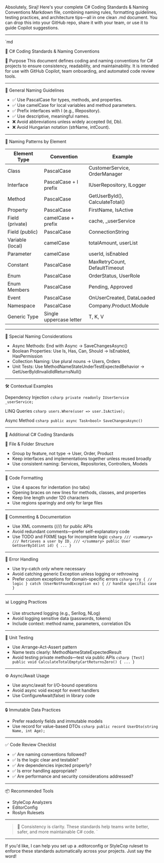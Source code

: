 Absolutely, Siraj! Here's your complete C# Coding Standards & Naming Conventions Markdown file, combining naming rules, formatting guidelines, testing practices, and architecture tips—all in one clean .md document. You can drop this into your GitHub repo, share it with your team, or use it to guide Copilot suggestions.

---

`md

📘 C# Coding Standards & Naming Conventions

🔹 Purpose
This document defines coding and naming conventions for C# projects to ensure consistency, readability, and maintainability. It is intended for use with GitHub Copilot, team onboarding, and automated code review tools.

---

🧱 General Naming Guidelines

- ✅ Use PascalCase for types, methods, and properties.
- ✅ Use camelCase for local variables and method parameters.
- ✅ Prefix interfaces with I (e.g., IRepository).
- ✅ Use descriptive, meaningful names.
- ❌ Avoid abbreviations unless widely accepted (Id, Db).
- ❌ Avoid Hungarian notation (strName, intCount).

---

🧩 Naming Patterns by Element

| Element Type         | Convention     | Example                     |
|----------------------|----------------|-----------------------------|
| Class                | PascalCase     | CustomerService, OrderManager |
| Interface            | PascalCase + I prefix | IUserRepository, ILogger |
| Method               | PascalCase     | GetUserById(), CalculateTotal() |
| Property             | PascalCase     | FirstName, IsActive     |
| Field (private)      | camelCase +  prefix | cache, _userService    |
| Field (public)       | PascalCase     | ConnectionString          |
| Variable (local)     | camelCase      | totalAmount, userList   |
| Parameter            | camelCase      | userId, isEnabled       |
| Constant             | PascalCase     | MaxRetryCount, DefaultTimeout |
| Enum                 | PascalCase     | OrderStatus, UserRole   |
| Enum Members         | PascalCase     | Pending, Approved       |
| Event                | PascalCase     | OnUserCreated, DataLoaded |
| Namespace            | PascalCase     | Company.Product.Module    |
| Generic Type         | Single uppercase letter | T, K, V               |

---

🧠 Special Naming Considerations

- Async Methods: End with Async → SaveChangesAsync()
- Boolean Properties: Use Is, Has, Can, Should → IsEnabled, HasPermission
- Collection Naming: Use plural nouns → Users, Orders
- Unit Tests: Use MethodNameStateUnderTestExpectedBehavior → GetUserByIdInvalidIdReturnsNull()

---

🛠️ Contextual Examples

Dependency Injection
`csharp
private readonly IUserService _userService;
`

LINQ Queries
`csharp
users.Where(user => user.IsActive);
`

Async Method
`csharp
public async Task<bool> SaveChangesAsync()
`

---

🧩 Additional C# Coding Standards

📁 File & Folder Structure
- Group by feature, not type → User, Order, Product
- Keep interfaces and implementations together unless reused broadly
- Use consistent naming: Services, Repositories, Controllers, Models

---

🎨 Code Formatting
- Use 4 spaces for indentation (no tabs)
- Opening braces on new lines for methods, classes, and properties
- Keep line length under 120 characters
- Use regions sparingly and only for large files

---

📝 Commenting & Documentation
- Use XML comments (///) for public APIs
- Avoid redundant comments—prefer self-explanatory code
- Use TODO and FIXME tags for incomplete logic
`csharp
/// <summary>
/// Retrieves a user by ID.
/// </summary>
public User GetUserById(int id) { ... }
`

---

🧯 Error Handling
- Use try-catch only where necessary
- Avoid catching generic Exception unless logging or rethrowing
- Prefer custom exceptions for domain-specific errors
`csharp
try
{
    // logic
}
catch (UserNotFoundException ex)
{
    // handle specific case
}
`

---

📊 Logging Practices
- Use structured logging (e.g., Serilog, NLog)
- Avoid logging sensitive data (passwords, tokens)
- Include context: method name, parameters, correlation IDs

---

🧪 Unit Testing
- Use Arrange-Act-Assert pattern
- Name tests clearly: MethodNameStateExpectedResult
- Avoid testing private methods—test via public APIs
`csharp
[Test]
public void CalculateTotalEmptyCartReturnsZero() { ... }
`

---

⚙️ Async/Await Usage
- Use async/await for I/O-bound operations
- Avoid async void except for event handlers
- Use ConfigureAwait(false) in library code

---

🔒 Immutable Data Practices
- Prefer readonly fields and immutable models
- Use record for value-based DTOs
`csharp
public record UserDto(string Name, int Age);
`

---

✅ Code Review Checklist
- ✅ Are naming conventions followed?
- ✅ Is the logic clear and testable?
- ✅ Are dependencies injected properly?
- ✅ Is error handling appropriate?
- ✅ Are performance and security considerations addressed?

---

📦 Recommended Tools

- StyleCop Analyzers
- EditorConfig
- Roslyn Rulesets

---

> 📎 Consistency is clarity. These standards help teams write better, safer, and more maintainable C# code.
`

---

If you'd like, I can help you set up a .editorconfig or StyleCop ruleset to enforce these standards automatically across your projects. Just say the word!
